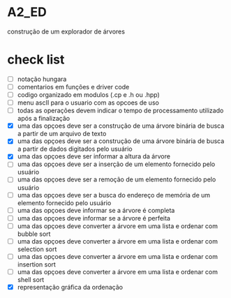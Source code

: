 # A2_ED
construção de um explorador de árvores

# check list
- [ ] notação hungara
- [ ] comentarios em funções e driver code
- [ ] codigo organizado em modulos (.cp e .h ou .hpp)
- [ ] menu ascII para o usuario com as opcoes de uso
- [ ] todas as operações devem indicar o tempo de processamento utilizado após a finalização
- [x] uma das opçoes deve ser a construção de uma árvore binária de busca a partir de um arquivo de texto
- [x] uma das opçoes deve ser a construção de uma árvore binária de busca a partir de dados digitados pelo usuário
- [x] uma das opçoes deve ser informar a altura da árvore
- [ ] uma das opçoes deve ser a inserção de um elemento fornecido pelo usuário
- [ ] uma das opçoes deve ser a remoção de um elemento fornecido pelo usuário
- [ ] uma das opçoes deve ser a busca do endereço de memória de um elemento fornecido pelo usuário
- [ ] uma das opçoes deve informar se a árvore é completa
- [ ] uma das opçoes deve informar se a árvore é perfeita
- [ ] uma das opçoes deve converter a árvore em uma lista e ordenar com bubble sort
- [ ] uma das opçoes deve converter a árvore em uma lista e ordenar com selection sort
- [ ] uma das opçoes deve converter a árvore em uma lista e ordenar com insertion sort
- [ ] uma das opçoes deve converter a árvore em uma lista e ordenar com shell sort
- [x] representação gráfica da ordenação
